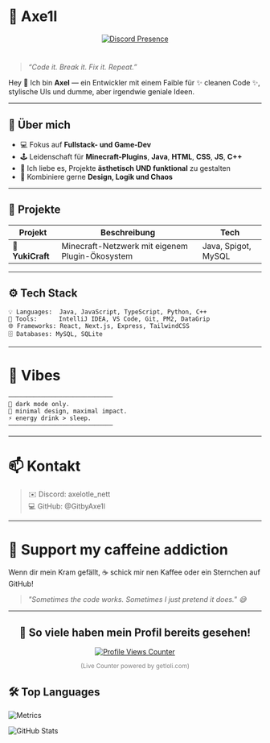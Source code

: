 # 🌹 Axe1l

<div align="center">
  <a href="https://discord.com/users/1025076410127233115" target="_blank">
    <img src="https://lanyard.cnrad.dev/api/1025076410127233115?&idleMessage=%F0%9F%8C%B9%20AFK%20%E2%80%93%20Zwischen%20Rosen%20und%20Codezeilen...%20%7C%20Axe1l&theme=dark&showDisplayName=true" alt="Discord Presence">
  </a>
</div>

# 

> _“Code it. Break it. Fix it. Repeat.”_

Hey 👋 Ich bin **Axel** — ein Entwickler mit einem Faible für ✨ cleanen Code ✨, stylische UIs und dumme, aber irgendwie geniale Ideen.

---

## 🧠 Über mich

- 💻 Fokus auf **Fullstack- und Game-Dev**
- 🕹️ Leidenschaft für **Minecraft-Plugins**, **Java**, **HTML**, **CSS**, **JS**, **C++**
- 🎨 Ich liebe es, Projekte **ästhetisch UND funktional** zu gestalten
- 🧩 Kombiniere gerne **Design, Logik und Chaos**

---

## 🚀 Projekte

| Projekt | Beschreibung | Tech |
|----------|---------------|------|
| 🌸 **YukiCraft** | Minecraft-Netzwerk mit eigenem Plugin-Ökosystem | Java, Spigot, MySQL |


---

## ⚙️ Tech Stack

```
💡 Languages:  Java, JavaScript, TypeScript, Python, C++
🧰 Tools:      IntelliJ IDEA, VS Code, Git, PM2, DataGrip
🌐 Frameworks: React, Next.js, Express, TailwindCSS
🗄️ Databases: MySQL, SQLite
```
---
# 🎨 Vibes
```
─────────────────────────────
🌙 dark mode only.
💬 minimal design, maximal impact.
⚡ energy drink > sleep.
─────────────────────────────
```
---
# 📫 Kontakt

> ✉️ Discord: axelotle_nett <br>
> 💻 GitHub: @GitbyAxe1l
---

# 🩶 Support my caffeine addiction

Wenn dir mein Kram gefällt,
☕ schick mir nen Kaffee oder ein Sternchen auf GitHub!

> *"Sometimes the code works. Sometimes I just pretend it does." 😅*

---

<div align="center">
  <h2>👀 So viele haben mein Profil bereits gesehen!</h2>
  <a href="https://count.getloli.com/@GitbyAxe1l?theme=3d-num" target="_blank">
    <img src="https://count.getloli.com/@GitbyAxe1l?theme=3d-num" alt="Profile Views Counter" />
  </a>
  <p style="font-size: 12px; color: gray;">(Live Counter powered by getloli.com)</p>
</div>


## 🛠 Top Languages
![Metrics](https://metrics.lecoq.io/GitbyAxe1l?template=classic&languages=1&languages.limit=10&languages.sections=most-used&languages.colors=github&languages.details=percentage&config.timezone=Europe/Berlin)

![GitHub Stats](https://github-readme-stats.vercel.app/api?username=GitbyAxe1l&show_icons=true&theme=dark&count_private=true) 


